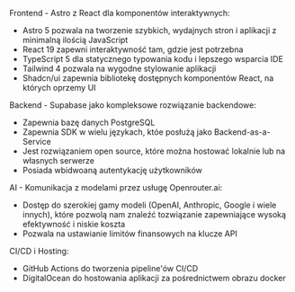 Frontend - Astro z React dla komponentów interaktywnych:

- Astro 5 pozwala na tworzenie szybkich, wydajnych stron i aplikacji z minimalną ilością JavaScript
- React 19 zapewni interaktywność tam, gdzie jest potrzebna
- TypeScript 5 dla statycznego typowania kodu i lepszego wsparcia IDE
- Tailwind 4 pozwala na wygodne stylowanie aplikacji
- Shadcn/ui zapewnia bibliotekę dostępnych komponentów React, na których oprzemy UI

Backend - Supabase jako kompleksowe rozwiązanie backendowe:

- Zapewnia bazę danych PostgreSQL
- Zapewnia SDK w wielu językach, któe posłużą jako Backend-as-a-Service
- Jest rozwiązaniem open source, które można hostować lokalnie lub na własnych serwerze
- Posiada wbidwoaną autentykację użytkowników

AI - Komunikacja z modelami przez usługę Openrouter.ai:

- Dostęp do szerokiej gamy modeli (OpenAI, Anthropic, Google i wiele innych), które pozwolą nam znaleźć tozwiązanie zapewniające wysoką efektywność i niskie koszta
- Pozwala na ustawianie limitów finansowych na klucze API

CI/CD i Hosting:

- GitHub Actions do tworzenia pipeline'ów CI/CD
- DigitalOcean do hostowania aplikacji za pośrednictwem obrazu docker
